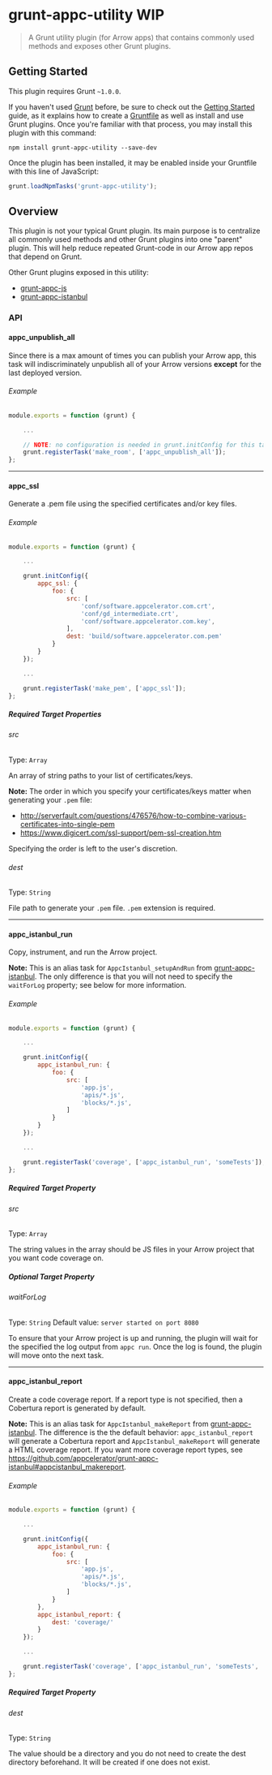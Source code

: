 # grunt-appc-utility WIP
> A Grunt utility plugin (for Arrow apps) that contains commonly used methods and exposes other Grunt plugins.

## Getting Started
This plugin requires Grunt `~1.0.0`.

If you haven't used [Grunt](http://gruntjs.com/) before, be sure to check out the [Getting Started](http://gruntjs.com/getting-started) guide, as it explains how to create a [Gruntfile](http://gruntjs.com/sample-gruntfile) as well as install and use Grunt plugins. Once you're familiar with that process, you may install this plugin with this command:

```shell
npm install grunt-appc-utility --save-dev
```

Once the plugin has been installed, it may be enabled inside your Gruntfile with this line of JavaScript:

```js
grunt.loadNpmTasks('grunt-appc-utility');
```

## Overview
This plugin is not your typical Grunt plugin. Its main purpose is to centralize all commonly used methods and other Grunt plugins into one "parent" plugin. This will help reduce repeated Grunt-code in our Arrow app repos that depend on Grunt.

Other Grunt plugins exposed in this utility:
* [grunt-appc-js](https://github.com/appcelerator-modules/grunt-appc-js)
* [grunt-appc-istanbul](https://github.com/appcelerator/grunt-appc-istanbul)

### API
#### appc_unpublish_all

Since there is a max amount of times you can publish your Arrow app, this task will indiscriminately unpublish all of your Arrow versions **except** for the last deployed version.

###### Example
```js
module.exports = function (grunt) {

    ...

    // NOTE: no configuration is needed in grunt.initConfig for this task
    grunt.registerTask('make_room', ['appc_unpublish_all']);
};
```
---

#### appc_ssl

Generate a .pem file using the specified certificates and/or key files.

###### Example
```js
module.exports = function (grunt) {

    ...

    grunt.initConfig({
        appc_ssl: {
            foo: {
                src: [
                    'conf/software.appcelerator.com.crt',
                    'conf/gd_intermediate.crt',
                    'conf/software.appcelerator.com.key',
                ],
                dest: 'build/software.appcelerator.com.pem'
            }
        }
    });

    ...

    grunt.registerTask('make_pem', ['appc_ssl']);
};
```

##### Required Target Properties

###### src
Type: `Array`

An array of string paths to your list of certificates/keys.

**Note:** The order in which you specify your certificates/keys matter when generating your `.pem` file:

* http://serverfault.com/questions/476576/how-to-combine-various-certificates-into-single-pem
* https://www.digicert.com/ssl-support/pem-ssl-creation.htm

Specifying the order is left to the user's discretion.

###### dest
Type: `String`

File path to generate your `.pem` file. `.pem` extension is required.

---

#### appc_istanbul_run

Copy, instrument, and run the Arrow project.

**Note:** This is an alias task for `AppcIstanbul_setupAndRun` from [grunt-appc-istanbul](https://github.com/appcelerator/grunt-appc-istanbul). The only difference is that you will not need to specify the `waitForLog` property; see below for more information.

###### Example
```js
module.exports = function (grunt) {

    ...

    grunt.initConfig({
        appc_istanbul_run: {
            foo: {
                src: [
                    'app.js',
                    'apis/*.js',
                    'blocks/*.js',
                ]
            }
        }
    });

    ...

    grunt.registerTask('coverage', ['appc_istanbul_run', 'someTests']);
};
```

##### Required Target Property

###### src
Type: `Array`

The string values in the array should be JS files in your Arrow project that you want code coverage on.

##### Optional Target Property

###### waitForLog
Type: `String`
Default value: `server started on port 8080`

To ensure that your Arrow project is up and running, the plugin will wait for the specified the log output from `appc run`. Once the log is found, the plugin will move onto the next task.

---

#### appc_istanbul_report

Create a code coverage report. If a report type is not specified, then a Cobertura report is generated by default.

**Note:** This is an alias task for `AppcIstanbul_makeReport` from [grunt-appc-istanbul](https://github.com/appcelerator/grunt-appc-istanbul). The difference is the the default behavior: `appc_istanbul_report` will generate a Cobertura report and `AppcIstanbul_makeReport` will generate a HTML coverage report. If you want more coverage report types, see https://github.com/appcelerator/grunt-appc-istanbul#appcistanbul_makereport.

###### Example
```js
module.exports = function (grunt) {

    ...

    grunt.initConfig({
        appc_istanbul_run: {
            foo: {
                src: [
                    'app.js',
                    'apis/*.js',
                    'blocks/*.js',
                ]
            }
        },
        appc_istanbul_report: {
            dest: 'coverage/'
        }
    });

    ...

    grunt.registerTask('coverage', ['appc_istanbul_run', 'someTests', 'appc_istanbul_report']);
};
```

##### Required Target Property

###### dest
Type: `String`

The value should be a directory and you do not need to create the dest directory beforehand. It will be created if one does not exist.
